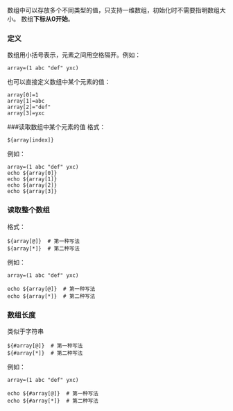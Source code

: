 数组中可以存放多个不同类型的值，只支持一维数组，初始化时不需要指明数组大小。
数组**下标从0开始**。

### 定义
数组用小括号表示，元素之间用空格隔开。例如：

```shell
array=(1 abc "def" yxc)
```
也可以直接定义数组中某个元素的值：

```shell
array[0]=1
array[1]=abc
array[2]="def"
array[3]=yxc
```
###读取数组中某个元素的值
格式：

```shell
${array[index]}
```
例如：

```shell
array=(1 abc "def" yxc)
echo ${array[0]}
echo ${array[1]}
echo ${array[2]}
echo ${array[3]}
```
### 读取整个数组
格式：

```shell
${array[@]}  # 第一种写法
${array[*]}  # 第二种写法
```
例如：

```shell
array=(1 abc "def" yxc)

echo ${array[@]}  # 第一种写法
echo ${array[*]}  # 第二种写法
```
### 数组长度
类似于字符串
```shell
${#array[@]}  # 第一种写法
${#array[*]}  # 第二种写法
```
例如：

```shell
array=(1 abc "def" yxc)

echo ${#array[@]}  # 第一种写法
echo ${#array[*]}  # 第二种写法
```
